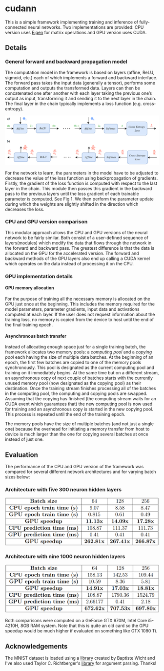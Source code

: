 # cudann
This is a simple framework implementing training and inference of fully-connected neural networks. Two implementations are provided: CPU version uses [Eigen](http://eigen.tuxfamily.org/index.php?title=Main_Page) for matrix operations and GPU version uses CUDA.

## Details
### General forward and backward propagation model
The computation model in the framework is based on layers (affine, ReLU, sigmoid, etc.) each of which implements a forward and backward interface. The forward pass takes the input data (generally a tensor), performs some computation and outputs the transformed data. Layers can then be concatenated one after another with each layer taking the previous one’s output as input, transforming it and sending it to the next layer in the chain. The final layer in the chain typically implements a loss function (e.g. cross-entropy). 

![](https://github.com/ddrevicky/cudann/blob/master/imgs/forward_backward.png)

For the network to learn, the parameters in the model have to be adjusted to decrease the value of the loss function using backpropagation of gradients. Firstly, the gradient of the loss function is computed with respect to the last layer in the chain. This module then passes this gradient in the
backward pass to the previous layers until the loss gradient of each trainable parameter is computed. See Fig 1. We then perform the parameter update during which the weights are slightly shifted in the direction which decreases the loss.

### CPU and GPU version comparison
This modular approach allows the CPU and GPU versions of the neural network to be fairly similar. Both consist of a user-defined sequence of layers(modules) which modify the data that flows through the network in the forward and backward pass. The greatest difference is that the data is allocated on the GPU for the accelerated version. The forward and backward methods of the GPU layers also end up calling a CUDA kernel which operates on the data instead of processing it on the CPU.

### GPU implementation details
#### GPU memory allocation
For the purpose of training all the necessary memory is allocated on the GPU just once at the beginning. This includes the memory required for the model parameters, parameter gradients, input data and activations computed at each layer. If the user does not request information about the training loss, no memory is copied from the device to host until the end of the final training epoch.

#### Asynchronous batch transfer
Instead of allocating enough space just for a single training batch, the framework allocates two memory pools: a *computing pool* and a *copying pool* each having the size of multiple data batches. At the beginning of an epoch, the first few batches are copied to one of the memory pools synchronously. This pool is designated as the current computing pool and training on it immediately begins. At the same time but on a different stream, an asynchronous copy of next couple of batches starts with the currently unused memory pool (now designated as the copying pool) as their destination. Once the training stream finishes processing all of the batches in the computing pool, the computing and copying pools are swapped. Assuming that the copying has finished (the computing stream waits for an CUDA event which guarantees that) the new computing pool is now used for training and an asynchronous copy is started in the new copying pool. This process is repeated until the end of the training epoch.

The memory pools have the size of multiple batches (and not just a single one) because the overhead for initiating a memory transfer from host to device is much larger than the one for copying several batches at once instead of just one.

## Evaluation
The performance of the CPU and GPU version of the framework was compared for several different network architectures and for varying batch sizes below:

### Architecture with five 300 neuron hidden layers
![](https://github.com/ddrevicky/cudann/blob/master/imgs/table2.png)

### Architecture with nine 1000 neuron hidden layers
![](https://github.com/ddrevicky/cudann/blob/master/imgs/table1.png)

Both comparisons were computed on a GeForce GTX 970M, Intel Core i5-4210H, 8GB RAM system. Note that this is quite an old card so the GPU speedup would be much higher if evaluated on something like GTX 1080 Ti.

## Acknowledgements
The MNIST dataset is loaded using a [library](https://github.com/wichtounet/mnist) created by Baptiste Wicht and I've also used Taylor C. Richtberger's [library](https://github.com/Taywee/args) for argument parsing. Thanks!
